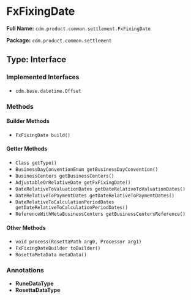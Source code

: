 # FxFixingDate

**Full Name:** `cdm.product.common.settlement.FxFixingDate`

**Package:** `cdm.product.common.settlement`

## Type: Interface

### Implemented Interfaces

- `cdm.base.datetime.Offset`

### Methods

#### Builder Methods

- `FxFixingDate build()`

#### Getter Methods

- `Class getType()`
- `BusinessDayConventionEnum getBusinessDayConvention()`
- `BusinessCenters getBusinessCenters()`
- `AdjustableOrRelativeDate getFxFixingDate()`
- `DateRelativeToValuationDates getDateRelativeToValuationDates()`
- `DateRelativeToPaymentDates getDateRelativeToPaymentDates()`
- `DateRelativeToCalculationPeriodDates getDateRelativeToCalculationPeriodDates()`
- `ReferenceWithMetaBusinessCenters getBusinessCentersReference()`

#### Other Methods

- `void process(RosettaPath arg0, Processor arg1)`
- `FxFixingDateBuilder toBuilder()`
- `RosettaMetaData metaData()`

### Annotations

- **RuneDataType**
- **RosettaDataType**

